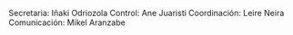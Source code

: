 Secretaria: Iñaki Odriozola
Control: Ane Juaristi
Coordinación: Leire Neira
Comunicación: Mikel Aranzabe